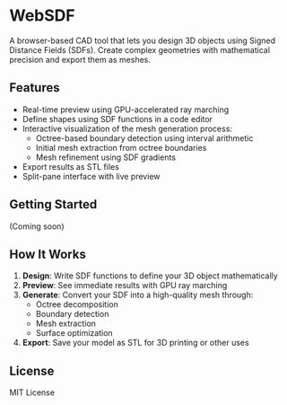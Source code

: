 # WebSDF

A browser-based CAD tool that lets you design 3D objects using Signed Distance Fields (SDFs). Create complex geometries with mathematical precision and export them as meshes.

## Features

- Real-time preview using GPU-accelerated ray marching
- Define shapes using SDF functions in a code editor
- Interactive visualization of the mesh generation process:
  - Octree-based boundary detection using interval arithmetic
  - Initial mesh extraction from octree boundaries
  - Mesh refinement using SDF gradients
- Export results as STL files
- Split-pane interface with live preview

## Getting Started

(Coming soon)

## How It Works

1. **Design**: Write SDF functions to define your 3D object mathematically
2. **Preview**: See immediate results with GPU ray marching
3. **Generate**: Convert your SDF into a high-quality mesh through:
   - Octree decomposition
   - Boundary detection
   - Mesh extraction
   - Surface optimization
4. **Export**: Save your model as STL for 3D printing or other uses

## License

MIT License
